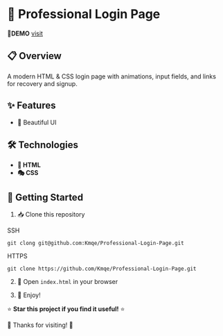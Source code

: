 # 🚀 Professional Login Page
🔗**DEMO** [visit](https://kmqe.github.io/Professional-Login-Page/)

## 📋 Overview
A modern HTML & CSS login page with animations, input fields, and links for recovery and signup.

## ✨ Features
- 🎨 Beautiful UI 

## 🛠️ Technologies
- **📄 HTML**
- **🎭 CSS**

## 🏁 Getting Started
1. 📥 Clone this repository

SSH
```
git clong git@github.com:Kmqe/Professional-Login-Page.git
```

HTTPS
```
git clone https://github.com/Kmqe/Professional-Login-Page.git
```

2. 📂 Open `index.html` in your browser

3. 🎉 Enjoy!



⭐ **Star this project if you find it useful!** ⭐

🙏 Thanks for visiting! 🙏
